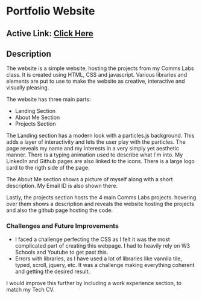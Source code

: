 # Portfolio Website

## Active Link: [Click Here](https://soumen02.github.io/Portfolio/)

## Description 
The website is a simple website, hosting the projects from my Comms Labs class. It is created using HTML, CSS and javascript. Various libraries and elements are put to use to make the website as creative, interactive and visually pleasing. 

The website has three main parts: 
- Landing Section
- About Me Section
- Projects Section

The Landing section has a modern look with a particles.js background. This adds a layer of interactivity and lets the user play with the particles. The page reveals my name and my interests in a very simply yet aesthetic manner. There is a typing animation used to describe what I'm into. My LinkedIn and Github pages are also linked to the icons. There is a large logo card to the rigth side of the page. 

The About Me section shows a picture of myself along with a short description. My Email ID is also shown there. 

Lastly, the projects section hosts the 4 main Comms Labs projects. hovering over them shows a description and reveals the website hosting the projects and also the github page hosting the code. 

### Challenges and Future Improvements
- I faced a challenge perfecting the CSS as I felt it was the most complicated part of creating this webpage. I had to heavily rely on W3 Schools and Youtube to get past this.
- Errors with libraries, as I have used a lot of libraries like vannila tile, typed, scroll, jquery, etc. It was a challenge making everything coherent and getting the desired result. 

I would improve this further by including a work experience section, to match my Tech CV. 
